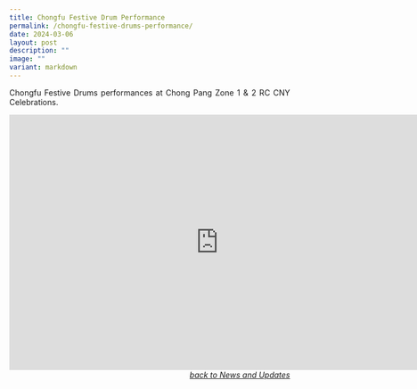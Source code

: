 ```yaml
---
title: Chongfu Festive Drum Performance
permalink: /chongfu-festive-drums-performance/
date: 2024-03-06
layout: post
description: ""
image: ""
variant: markdown
---
```

<p style="text-align:justify">Chongfu Festive Drums performances at Chong Pang Zone 1 &amp; 2 RC CNY Celebrations.</p>

<iframe allowfullscreen="" allow="accelerometer; autoplay; clipboard-write; encrypted-media; gyroscope; picture-in-picture; web-share" frameborder="0" title="YouTube video player" src="https://www.youtube.com/embed/TZtDXhKyad4?si=dDzT36IzJVWCuoyw" height="458" width="750"></iframe>
<br>
<div style="text-align:right"><a href="/news"><em>back to News and Updates</em></a></div>